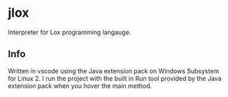 # jlox
Interpreter for Lox programming langauge.

## Info
Written in vscode using the Java extension pack on Windows Subsystem for Linux 2. I run the project with the built in Run tool provided by the Java extension pack when you hover the main method.
